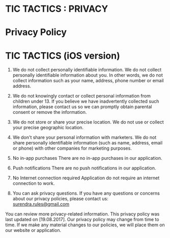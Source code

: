 # TIC TACTICS : PRIVACY

# Privacy Policy

# TIC TACTICS (iOS version)


1. We do not collect personally identifiable information.
We do not collect personally identifiable information about you. In other words, 
we do not collect information such as your name, address, phone number or email address.

2. We do not knowingly contact or collect personal information from children under 13. 
If you believe we have inadvertently collected such information, please contact us so we
can promptly obtain parental consent or remove the information.

3. We do not store or share your precise location.
We do not use or collect your precise geographic location.

4. We don't share your personal information with marketers.
We do not share personally identifiable information (such as name, address, email or phone) 
with other companies for marketing purposes. 

5. No in-app purchases
There are no in-app purchases in our application.

6. Push notifications
There are no push notifications in our application.

7. No Internet connection required
Application do not require an internet connection to work.

8. You can ask privacy questions.
If you have any questions or concerns about our privacy policies, please contact us: surendra.rules@gmail.com

You can review more privacy-related information.
This privacy policy was last updated on [19.08.2017]. Our privacy policy may change from time to time. 
If we make any material changes to our policies, we will place them on our website or application.
